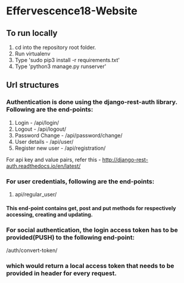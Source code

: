 # Effervescence18-Website

## To run locally

1. cd into the repository root folder.
2. Run virtualenv
3. Type 'sudo pip3 install -r requirements.txt'
4. Type 'python3 manage.py runserver'


## Url structures

### Authentication is done using the django-rest-auth library. Following are the end-points:

1. Login - /api/login/
2. Logout - /api/logout/
3. Password Change - /api/password/change/
4. User details - /api/user/
5. Register new user - /api/registration/

For api key and value pairs, refer this - http://django-rest-auth.readthedocs.io/en/latest/

### For user credentials, following are the end-points:

1. api/regular_user/

#### This end-point contains get, post and put methods for respectively accessing, creating and updating.


### For social authentication, the login access token has to be provided(PUSH) to the following end-point:

/auth/convert-token/

### which would return a local access token that needs to be provided in header for every request.
